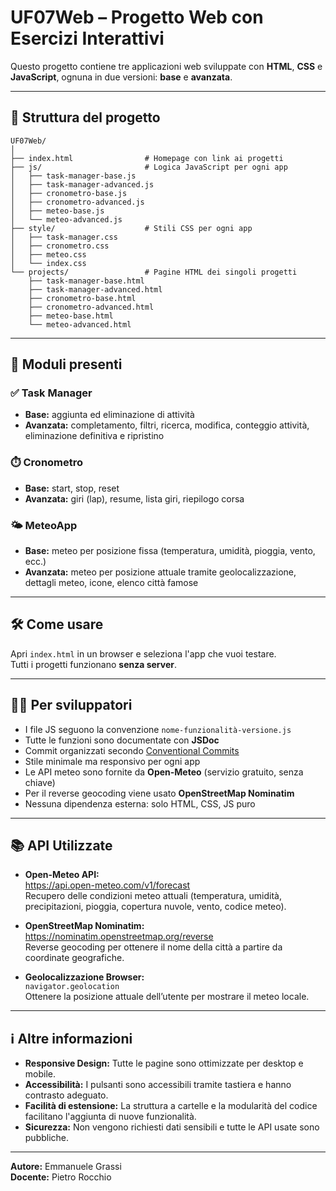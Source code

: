 # UF07Web – Progetto Web con Esercizi Interattivi

Questo progetto contiene tre applicazioni web sviluppate con **HTML**, **CSS** e **JavaScript**, ognuna in due versioni: **base** e **avanzata**.

---

## 📁 Struttura del progetto

```
UF07Web/
│
├── index.html                # Homepage con link ai progetti
├── js/                       # Logica JavaScript per ogni app
│   ├── task-manager-base.js
│   ├── task-manager-advanced.js
│   ├── cronometro-base.js
│   ├── cronometro-advanced.js
│   ├── meteo-base.js
│   └── meteo-advanced.js
├── style/                    # Stili CSS per ogni app
│   ├── task-manager.css
│   ├── cronometro.css
│   ├── meteo.css
│   └── index.css
└── projects/                 # Pagine HTML dei singoli progetti
    ├── task-manager-base.html
    ├── task-manager-advanced.html
    ├── cronometro-base.html
    ├── cronometro-advanced.html
    ├── meteo-base.html
    └── meteo-advanced.html
```

---

## 📌 Moduli presenti

### ✅ Task Manager

- **Base:** aggiunta ed eliminazione di attività
- **Avanzata:** completamento, filtri, ricerca, modifica, conteggio attività, eliminazione definitiva e ripristino

### ⏱️ Cronometro

- **Base:** start, stop, reset
- **Avanzata:** giri (lap), resume, lista giri, riepilogo corsa

### 🌤️ MeteoApp

- **Base:** meteo per posizione fissa (temperatura, umidità, pioggia, vento, ecc.)
- **Avanzata:** meteo per posizione attuale tramite geolocalizzazione, dettagli meteo, icone, elenco città famose

---

## 🛠️ Come usare

Apri `index.html` in un browser e seleziona l'app che vuoi testare.  
Tutti i progetti funzionano **senza server**.

---

## 👨‍💻 Per sviluppatori

- I file JS seguono la convenzione `nome-funzionalità-versione.js`
- Tutte le funzioni sono documentate con **JSDoc**
- Commit organizzati secondo [Conventional Commits](https://www.conventionalcommits.org/it/v1.0.0/)
- Stile minimale ma responsivo per ogni app
- Le API meteo sono fornite da **Open-Meteo** (servizio gratuito, senza chiave)
- Per il reverse geocoding viene usato **OpenStreetMap Nominatim**
- Nessuna dipendenza esterna: solo HTML, CSS, JS puro

---

## 📚 API Utilizzate

- **Open-Meteo API:**  
  https://api.open-meteo.com/v1/forecast  
  Recupero delle condizioni meteo attuali (temperatura, umidità, precipitazioni, pioggia, copertura nuvole, vento, codice meteo).

- **OpenStreetMap Nominatim:**  
  https://nominatim.openstreetmap.org/reverse  
  Reverse geocoding per ottenere il nome della città a partire da coordinate geografiche.

- **Geolocalizzazione Browser:**  
  `navigator.geolocation`  
  Ottenere la posizione attuale dell’utente per mostrare il meteo locale.

---

## ℹ️ Altre informazioni

- **Responsive Design:** Tutte le pagine sono ottimizzate per desktop e mobile.
- **Accessibilità:** I pulsanti sono accessibili tramite tastiera e hanno contrasto adeguato.
- **Facilità di estensione:** La struttura a cartelle e la modularità del codice facilitano l'aggiunta di nuove funzionalità.
- **Sicurezza:** Non vengono richiesti dati sensibili e tutte le API usate sono pubbliche.

---

**Autore:** Emmanuele Grassi  
**Docente:** Pietro Rocchio
